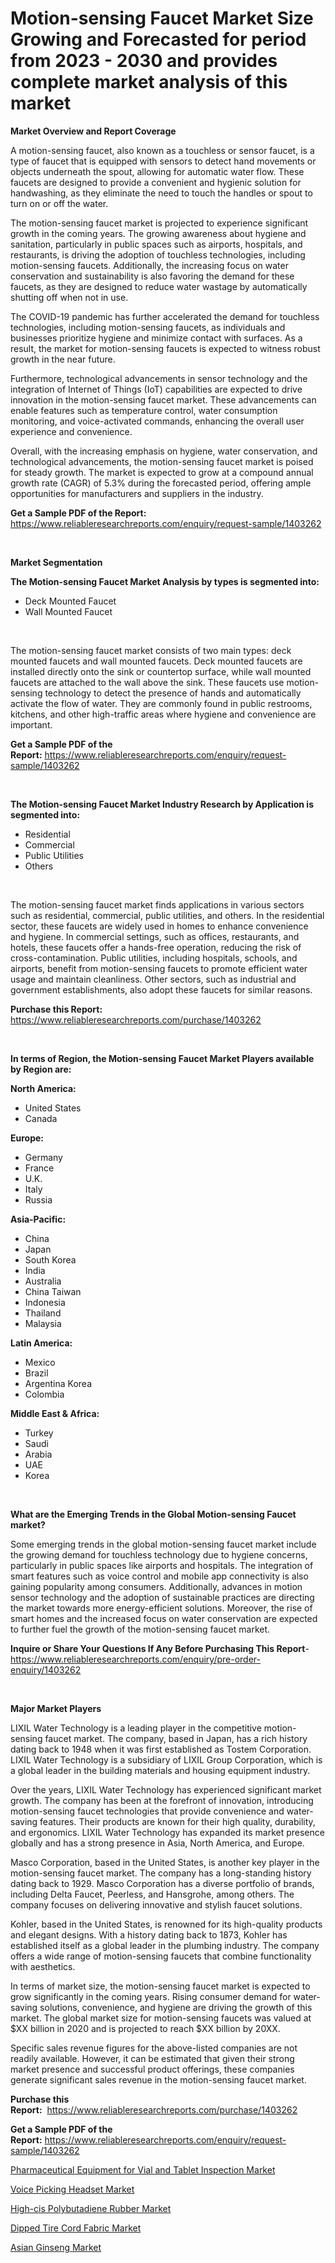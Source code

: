 <p><h1>Motion-sensing Faucet Market Size Growing and Forecasted for period from 2023 - 2030 and provides complete market analysis of this market</h1></p><p><strong>Market Overview and Report Coverage</strong></p>
<p><p>A motion-sensing faucet, also known as a touchless or sensor faucet, is a type of faucet that is equipped with sensors to detect hand movements or objects underneath the spout, allowing for automatic water flow. These faucets are designed to provide a convenient and hygienic solution for handwashing, as they eliminate the need to touch the handles or spout to turn on or off the water.</p><p>The motion-sensing faucet market is projected to experience significant growth in the coming years. The growing awareness about hygiene and sanitation, particularly in public spaces such as airports, hospitals, and restaurants, is driving the adoption of touchless technologies, including motion-sensing faucets. Additionally, the increasing focus on water conservation and sustainability is also favoring the demand for these faucets, as they are designed to reduce water wastage by automatically shutting off when not in use.</p><p>The COVID-19 pandemic has further accelerated the demand for touchless technologies, including motion-sensing faucets, as individuals and businesses prioritize hygiene and minimize contact with surfaces. As a result, the market for motion-sensing faucets is expected to witness robust growth in the near future.</p><p>Furthermore, technological advancements in sensor technology and the integration of Internet of Things (IoT) capabilities are expected to drive innovation in the motion-sensing faucet market. These advancements can enable features such as temperature control, water consumption monitoring, and voice-activated commands, enhancing the overall user experience and convenience.</p><p>Overall, with the increasing emphasis on hygiene, water conservation, and technological advancements, the motion-sensing faucet market is poised for steady growth. The market is expected to grow at a compound annual growth rate (CAGR) of 5.3% during the forecasted period, offering ample opportunities for manufacturers and suppliers in the industry.</p></p>
<p><strong>Get a Sample PDF of the Report:</strong> <a href="https://www.reliableresearchreports.com/enquiry/request-sample/1403262">https://www.reliableresearchreports.com/enquiry/request-sample/1403262</a></p>
<p>&nbsp;</p>
<p><strong>Market Segmentation</strong></p>
<p><strong>The Motion-sensing Faucet Market Analysis by types is segmented into:</strong></p>
<p><ul><li>Deck Mounted Faucet</li><li>Wall Mounted Faucet</li></ul></p>
<p>&nbsp;</p>
<p><p>The motion-sensing faucet market consists of two main types: deck mounted faucets and wall mounted faucets. Deck mounted faucets are installed directly onto the sink or countertop surface, while wall mounted faucets are attached to the wall above the sink. These faucets use motion-sensing technology to detect the presence of hands and automatically activate the flow of water. They are commonly found in public restrooms, kitchens, and other high-traffic areas where hygiene and convenience are important.</p></p>
<p><strong>Get a Sample PDF of the Report:</strong>&nbsp;<a href="https://www.reliableresearchreports.com/enquiry/request-sample/1403262">https://www.reliableresearchreports.com/enquiry/request-sample/1403262</a></p>
<p>&nbsp;</p>
<p><strong>The Motion-sensing Faucet Market Industry Research by Application is segmented into:</strong></p>
<p><ul><li>Residential</li><li>Commercial</li><li>Public Utilities</li><li>Others</li></ul></p>
<p>&nbsp;</p>
<p><p>The motion-sensing faucet market finds applications in various sectors such as residential, commercial, public utilities, and others. In the residential sector, these faucets are widely used in homes to enhance convenience and hygiene. In commercial settings, such as offices, restaurants, and hotels, these faucets offer a hands-free operation, reducing the risk of cross-contamination. Public utilities, including hospitals, schools, and airports, benefit from motion-sensing faucets to promote efficient water usage and maintain cleanliness. Other sectors, such as industrial and government establishments, also adopt these faucets for similar reasons.</p></p>
<p><strong>Purchase this Report:</strong>&nbsp; <a href="https://www.reliableresearchreports.com/purchase/1403262">https://www.reliableresearchreports.com/purchase/1403262</a></p>
<p>&nbsp;</p>
<p><strong>In terms of Region, the Motion-sensing Faucet Market Players available by Region are:</strong></p>
<p>
    <p> <strong> North America: </strong>
        <ul>
            <li>United States</li>
            <li>Canada</li>
        </ul>
        </p> 
    <p> <strong> Europe: </strong>
        <ul>
            <li>Germany</li>
            <li>France</li>
            <li>U.K.</li>
            <li>Italy</li>
            <li>Russia</li>
        </ul>
        </p> 
    <p> <strong> Asia-Pacific: </strong>
        <ul>
            <li>China</li>
            <li>Japan</li>
            <li>South Korea</li>
            <li>India</li>
            <li>Australia</li>
            <li>China Taiwan</li>
            <li>Indonesia</li>
            <li>Thailand</li>
            <li>Malaysia</li>
        </ul>
        </p> 
    <p> <strong> Latin America: </strong>
        <ul>
            <li>Mexico</li>
            <li>Brazil</li>
            <li>Argentina Korea</li>
            <li>Colombia</li>
        </ul>
        </p> 
    <p> <strong> Middle East & Africa: </strong>
        <ul>
            <li>Turkey</li>
            <li>Saudi</li>
            <li>Arabia</li>
            <li>UAE</li>
            <li>Korea</li>
        </ul>
    </p>
    </p>
<p>&nbsp;</p>
<p><strong>What are the Emerging Trends in the Global Motion-sensing Faucet market?</strong></p>
<p><p>Some emerging trends in the global motion-sensing faucet market include the growing demand for touchless technology due to hygiene concerns, particularly in public spaces like airports and hospitals. The integration of smart features such as voice control and mobile app connectivity is also gaining popularity among consumers. Additionally, advances in motion sensor technology and the adoption of sustainable practices are directing the market towards more energy-efficient solutions. Moreover, the rise of smart homes and the increased focus on water conservation are expected to further fuel the growth of the motion-sensing faucet market.</p></p>
<p><strong>Inquire or Share Your Questions If Any Before Purchasing This Report</strong>- <a href="https://www.reliableresearchreports.com/enquiry/pre-order-enquiry/1403262">https://www.reliableresearchreports.com/enquiry/pre-order-enquiry/1403262</a></p>
<p>&nbsp;</p>
<p><strong>Major Market Players</strong></p>
<p><p>LIXIL Water Technology is a leading player in the competitive motion-sensing faucet market. The company, based in Japan, has a rich history dating back to 1948 when it was first established as Tostem Corporation. LIXIL Water Technology is a subsidiary of LIXIL Group Corporation, which is a global leader in the building materials and housing equipment industry.</p><p>Over the years, LIXIL Water Technology has experienced significant market growth. The company has been at the forefront of innovation, introducing motion-sensing faucet technologies that provide convenience and water-saving features. Their products are known for their high quality, durability, and ergonomics. LIXIL Water Technology has expanded its market presence globally and has a strong presence in Asia, North America, and Europe.</p><p>Masco Corporation, based in the United States, is another key player in the motion-sensing faucet market. The company has a long-standing history dating back to 1929. Masco Corporation has a diverse portfolio of brands, including Delta Faucet, Peerless, and Hansgrohe, among others. The company focuses on delivering innovative and stylish faucet solutions.</p><p>Kohler, based in the United States, is renowned for its high-quality products and elegant designs. With a history dating back to 1873, Kohler has established itself as a global leader in the plumbing industry. The company offers a wide range of motion-sensing faucets that combine functionality with aesthetics.</p><p>In terms of market size, the motion-sensing faucet market is expected to grow significantly in the coming years. Rising consumer demand for water-saving solutions, convenience, and hygiene are driving the growth of this market. The global market size for motion-sensing faucets was valued at $XX billion in 2020 and is projected to reach $XX billion by 20XX.</p><p>Specific sales revenue figures for the above-listed companies are not readily available. However, it can be estimated that given their strong market presence and successful product offerings, these companies generate significant sales revenue in the motion-sensing faucet market.</p></p>
<p><strong>Purchase this Report:</strong>&nbsp;&nbsp;<a href="https://www.reliableresearchreports.com/purchase/1403262">https://www.reliableresearchreports.com/purchase/1403262</a></p>
<p></p>
<p><strong>Get a Sample PDF of the Report:</strong>&nbsp;<a href="https://www.reliableresearchreports.com/enquiry/request-sample/1403262">https://www.reliableresearchreports.com/enquiry/request-sample/1403262</a></p>
<p><p><a href="https://medium.com/@marcoslemke2023/pharmaceutical-equipment-for-vial-and-tablet-inspection-market-size-market-outlook-and-market-3fa341b7033f">Pharmaceutical Equipment for Vial and Tablet Inspection Market</a></p><p><a href="https://medium.com/@wilmaheaney/voice-picking-headset-market-insights-into-market-cagr-market-trends-and-growth-strategies-4ede97c8bb1b">Voice Picking Headset Market</a></p><p><a href="https://medium.com/@holliswelch2023/high-cis-polybutadiene-rubber-market-share-evolution-and-market-growth-trends-2023-2030-2033f81d035c">High-cis Polybutadiene Rubber Market</a></p><p><a href="https://medium.com/@daishawolff/dipped-tire-cord-fabric-market-the-key-to-successful-business-strategy-forecast-till-2030-30437c5e18b4">Dipped Tire Cord Fabric Market</a></p><p><a href="https://medium.com/@vilmalittel/decoding-asian-ginseng-market-metrics-market-share-trends-and-growth-patterns-09169ee34b87">Asian Ginseng Market</a></p></p>